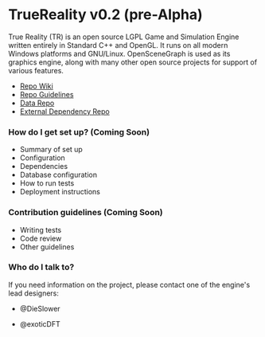 # TrueReality v0.2 (pre-Alpha)
True Reality (TR) is an open source LGPL Game and Simulation Engine written entirely in Standard C++ and OpenGL. It runs on all modern Windows platforms and GNU/Linux. OpenSceneGraph is used as its graphics engine, along with many other open source projects for support of various features.

* [Repo Wiki](tbd)
* [Repo Guidelines](tbd)
* [Data Repo](tbd)
* [External Dependency Repo](tbd)


### How do I get set up? (Coming Soon) ###

* Summary of set up
* Configuration
* Dependencies
* Database configuration
* How to run tests
* Deployment instructions

### Contribution guidelines (Coming Soon) ###

* Writing tests
* Code review
* Other guidelines

### Who do I talk to? ###

If you need information on the project, please contact one of the engine's lead designers:
 
* @DieSlower 

* @exoticDFT
